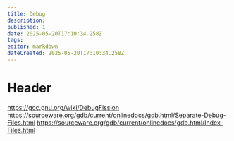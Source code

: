 ```yaml
---
title: Debug
description: 
published: 1
date: 2025-05-20T17:10:34.258Z
tags: 
editor: markdown
dateCreated: 2025-05-20T17:10:34.258Z
---
```


# Header

https://gcc.gnu.org/wiki/DebugFission
https://sourceware.org/gdb/current/onlinedocs/gdb.html/Separate-Debug-Files.html
https://sourceware.org/gdb/current/onlinedocs/gdb.html/Index-Files.html